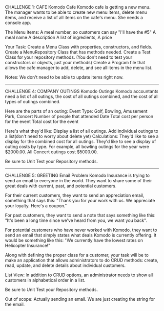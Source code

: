 CHALLENGE 1: CAFE
Komodo Cafe
Komodo cafe is getting a new menu. The manager wants to be able to create new menu items, delete menu items, and receive a list of all items on the cafe's menu. She needs a console app.

 

The Menu Items:
A meal number, so customers can say "I'll have the #5"
A meal name
A description
A list of ingredients,
A price
 

Your Task:
Create a Menu Class with properties, constructors, and fields.
Create a MenuRepository Class that has methods needed.
Create a Test Class for your repository methods. (You don't need to test your constructors or objects, just your methods)
Create a Program file that allows the cafe manager to add, delete, and see all items in the menu list.
 

Notes:
We don't need to be able to update items right now.

******************************************************************************************

CHALLENGE 4: COMPANY OUTINGS
Komodo Outings
Komodo accountants need a list of all outings, the cost of all outings combined, and the cost of all types of outings combined.

Here are the parts of an outing:
Event Type:   Golf, Bowling, Amusement Park, Concert
Number of people that attended
Date
Total cost per person for the event
Total cost for the event
 

Here's what they'd like:
Display a list of all outings.
Add individual outings to a list(don't need to worry about delete yet)
Calculations:
They'd like to see a display for the combined cost for all outings.
They'd like to see a display of outing costs by type.
For example, all bowling outings for the year were $2000.00. All Concert outings cost $5000.00.
 

Be sure to Unit Test your Repository methods.

****************************************************************************************

CHALLENGE 5: GREETING
Email Problem
Komodo Insurance is trying to send an email to everyone in the world. They want to share some of their great deals with current, past, and potential customers.

 

For their current customers, they want to send an appreciation email, something that says this:
"Thank you for your work with us. We appreciate your loyalty. Here's a coupon."

 

For past customers, they want to send a note that says something like this:
"It's been a long time since we've heard from you, we want you back".

 

For potential customers who have never worked with Komodo, they want to send an email that simply states what deals Komodo is currently offering. It would be something like this:
"We currently have the lowest rates on Helicopter Insurance!"

 

Along with defining the proper class for a customer, your task will be to make an application that allows administrators to do CRUD methods: create, read, update, and delete details about individual customers.

List View:
In addition to CRUD options, an administrator needs to show all customers in alphabetical order in a list.

Be sure to Unit Test your Repository methods.

Out of scope:
Actually sending an email. We are just creating the string for the email.
